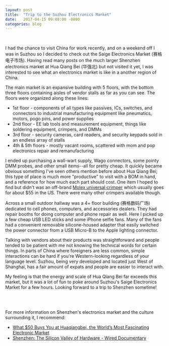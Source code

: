 ```yaml
---
layout: post
title:  "Trip to the Suzhou Electronics Market"
date:   2017-04-15 09:08:00 -0800
categories: blog
---
```


<br>

I had the chance to visit China for work recently, and on a weekend off I was in Suzhou so I decided to check out the Saige Electronics Market (赛格电子市场). Having read many posts on the much larger Shenzhen electronics market at Hua Qiang Bei (华强北) but not visited it yet, I was interested to see what an electronics market is like in a another region of China.

The main market is an expansive building with 5 floors, with the bottom three floors containing aisles of vendor stalls as far as you can see. The floors were organized along these lines:
* 1st floor - components of all types like passives, ICs, switches, and connectors to industrial manufacturing equipment like pneumatics, motors, pogo pins, and power supplies
* 2nd floor - EE lab tools and measurement equipment, things like soldering equipment, crimpers, and DMMs
* 3rd floor - security cameras, card readers, and security keypads sold in an endless array of stalls
* 4th & 5th floors - mostly vacant rooms, scattered with mom and pop electronics repair and remanufacturing

I ended up purchasing a wall-wart supply, Wago connectors, some pointy DMM probes, and other small items--all for pretty cheap. It quickly became obvious something I've seen others mention before about Hua Qiang Bei; this type of place is much more "productive" to visit with a BOM in hand, and a reference for how much each part should cost. One item I hoped to find but didn't was an off-brand [Molex universal crimper](https://www.amazon.com/Molex-63811-1000-Service-Grade-Crimping/dp/B00OVF2AKI) which usually goes for about $55 in the US. There were many other crimpers available though.

Across a small outdoor hallway was a 4+ floor building (赛格数码广场) dedicated to cell phones, computers, and accessories dealers. They had repair booths for doing computer and phone repair as well. Here I picked up a few cheap USB LED sticks and some iPhone selfie fans. Many of the fans had a convenient removable silicone-housed adapter that easily switched the power connector from a USB Micro-B to the Apple lighting connector.

Talking with vendors about their products was straightforward and people tended to be patient with me not knowing the technical words for certain things. In parts of China where foreigners are less common, simple interactions can be hard if you're Western-looking regardless of your language level. Suzhou, being very developed and located just West of Shanghai, has a fair amount of expats and people are easier to interact with.

My feeling is that the energy and scale of Hua Qiang Bei far exceeds this market, but it was a lot of fun to poke around Suzhou's Saige Electronics Market for a few hours. Looking forward to a trip to Shenzhen sometime!

<br>
<br>

For more information on Shenzhen's electronics market and the culture surrounding it, I recommend:
* [What $50 Buys You at Huaqiangbei, the World’s Most Fascinating Electronic Market](https://shift.newco.co/what-50-buys-you-at-huaqiangbei-the-worlds-most-fascinating-electronics-market-f0384d9fca32)
* [Shenzhen: The Silicon Valley of Hardware - Wired Documentary](https://www.youtube.com/watch?v=SGJ5cZnoodY)
